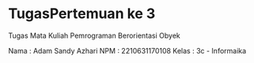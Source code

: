 # TugasPertemuan ke 3

Tugas Mata Kuliah Pemrograman Berorientasi Obyek

Nama : Adam Sandy Azhari
NPM : 2210631170108
Kelas : 3c - Informaika
